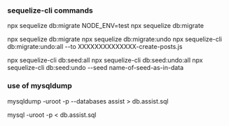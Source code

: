 ### sequelize-cli commands

npx sequelize db:migrate
NODE_ENV=test npx sequelize db:migrate

npx sequelize db:migrate
npx sequelize db:migrate:undo
npx sequelize-cli db:migrate:undo:all --to XXXXXXXXXXXXXX-create-posts.js

npx sequelize-cli db:seed:all
npx sequelize-cli db:seed:undo:all
npx sequelize-cli db:seed:undo --seed name-of-seed-as-in-data

### use of mysqldump

mysqldump -uroot -p --databases assist > db.assist.sql

mysql -uroot -p < db.assist.sql